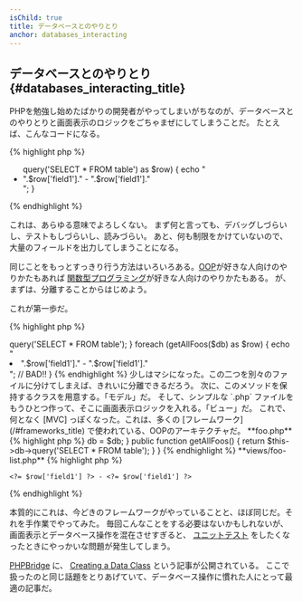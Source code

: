 ```yaml
---
isChild: true
title: データベースとのやりとり
anchor: databases_interacting
---
```


## データベースとのやりとり {#databases_interacting_title}

PHPを勉強し始めたばかりの開発者がやってしまいがちなのが、データベースとのやりとりと画面表示のロジックをごちゃまぜにしてしまうことだ。
たとえば、こんなコードになる。

{% highlight php %}
<ul>
<?php
foreach ($db->query('SELECT * FROM table') as $row) {
    echo "<li>".$row['field1']." - ".$row['field1']."</li>";
}
</ul>
{% endhighlight %}

これは、あらゆる意味でよろしくない。
まず何と言っても、デバッグしづらいし、テストもしづらいし、読みづらい。
あと、何も制限をかけていないので、大量のフィールドを出力してしまうことになる。

同じことをもっとすっきり行う方法はいろいろある。[OOP](/#object-oriented-programming)が好きな人向けのやりかたもあれば
[関数型プログラミング](/#functional-programming)が好きな人向けのやりかたもある。
が、まずは、分離することからはじめよう。

これが第一歩だ。

{% highlight php %}
<?php
function getAllFoos($db) {
    return $db->query('SELECT * FROM table');
}

foreach (getAllFoos($db) as $row) {
    echo "<li>".$row['field1']." - ".$row['field1']."</li>"; // BAD!!
}
{% endhighlight %}

少しはマシになった。この二つを別々のファイルに分けてしまえば、きれいに分離できるだろう。

次に、このメソッドを保持するクラスを用意する。「モデル」だ。
そして、シンプルな `.php` ファイルをもうひとつ作って、そこに画面表示ロジックを入れる。「ビュー」だ。
これで、何となく [MVC] っぽくなった。これは、多くの [フレームワーク](/#frameworks_title) で使われている、OOPのアーキテクチャだ。

**foo.php**

{% highlight php %}
<?php

$db = new PDO('mysql:host=localhost;dbname=testdb;charset=utf8', 'username', 'password');

// モデルを読み込む
include 'models/FooModel.php';

// インスタンスを作る
$fooList = new FooModel($db);

// ビューを表示する
include 'views/foo-list.php';
{% endhighlight %}


**models/FooModel.php**

{% highlight php %}
<?php
class Foo()
{
    protected $db;

    public function __construct(PDO $db)
    {
        $this->db = $db;
    }

    public function getAllFoos() {
        return $this->db->query('SELECT * FROM table');
    }
}
{% endhighlight %}

**views/foo-list.php**

{% highlight php %}
<? foreach ($fooList as $row): ?>
    <?= $row['field1'] ?> - <?= $row['field1'] ?>
<? endforeach ?>
{% endhighlight %}

本質的にこれは、今どきのフレームワークがやっていることと、ほぼ同じだ。それを手作業でやってみた。
毎回こんなことをする必要はないかもしれないが、画面表示とデータベース操作を混在させすぎると、
[ユニットテスト](/#unit-testing) をしたくなったときにやっかいな問題が発生してしまう。

[PHPBridge] に、 [Creating a Data Class] という記事が公開されている。
ここで扱ったのと同じ話題をとりあげていて、データベース操作に慣れた人にとって最適の記事だ。

[MVC]: http://code.tutsplus.com/tutorials/mvc-for-noobs--net-10488
[PHPBridge]: http://phpbridge.org/
[Creating a Data Class]: http://phpbridge.org/intro-to-php/creating_a_data_class